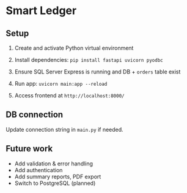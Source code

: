 # Smart Ledger

## Setup

1. Create and activate Python virtual environment  
2. Install dependencies: `pip install fastapi uvicorn pyodbc`

3. Ensure SQL Server Express is running and DB + `orders` table exist

4. Run app: `uvicorn main:app --reload`

5. Access frontend at `http://localhost:8000/`

## DB connection

Update connection string in `main.py` if needed.

## Future work

- Add validation & error handling
- Add authentication
- Add summary reports, PDF export
- Switch to PostgreSQL (planned)

